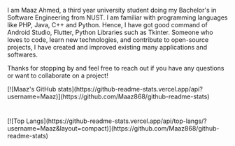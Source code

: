
 
I am Maaz Ahmed, a third year university student doing my Bachelor's in Software Engineering from NUST. I am familiar with programming languages like PHP, Java, C++ and Python. Hence, I have got good command of Android Studio, Flutter, Python Libraries such as Tkinter. Someone who loves to code, learn new technologies, and contribute to open-source projects, I have created and improved existing many applications and softwares.

Thanks for stopping by and feel free to reach out if you have any questions or want to collaborate on a project!

 <html>
  <body>
[![Maaz's GitHub stats](https://github-readme-stats.vercel.app/api?username=Maaz)](https://github.com/Maaz868/github-readme-stats)
     <h1> </h1>
    </body>
  </html>
[![Top Langs](https://github-readme-stats.vercel.app/api/top-langs/?username=Maaz&layout=compact)](https://github.com/Maaz868/github-readme-stats)



